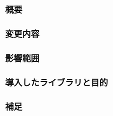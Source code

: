 <!-- 
概要あれば全部埋めなくていいです
なんならタイトルにIssue番号入ってるだけでもいいです（単純なやつなら）
-->

# 概要
<!-- 変更の目的 もしくは 関連する Issue 番号 -->

# 変更内容
<!-- ビューの変更がある場合はスクショによる比較などがあるとわかりやすい -->

# 影響範囲
<!-- この関数を変更したのでこの機能にも影響がある、など -->

# 導入したライブラリと目的
<!-- あれば -->

# 補足
<!-- レビューをする際に見てほしい点、ローカル環境で試す際の注意点、など -->
